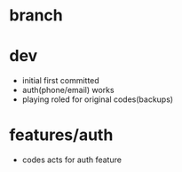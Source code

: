 # branch

# dev

- initial first committed
- auth(phone/email) works
- playing roled for original codes(backups)

# features/auth

- codes acts for auth feature
